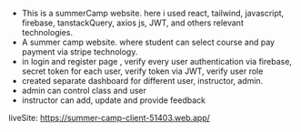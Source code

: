 * This is a summerCamp website. here i used react, tailwind, javascript, firebase, tanstackQuery, axios js, JWT,  and others relevant technologies. 
* A summer camp website. where student can select course and pay payment via stripe technology. 
* in login and register page , verify every user authentication via firebase, secret token for each user, verify token via JWT, verify user role 
* created separate dashboard for different user, instructor, admin. 
* admin can control class and user
* instructor can add, update and provide feedback 

liveSite: https://summer-camp-client-51403.web.app/
